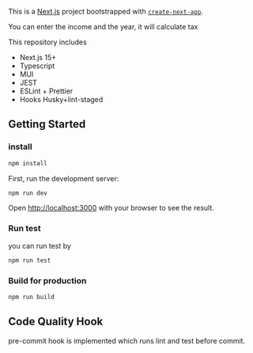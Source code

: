 This is a [Next.js](https://nextjs.org) project bootstrapped with [`create-next-app`](https://nextjs.org/docs/app/api-reference/cli/create-next-app).

You can enter the income and the year, it will calculate tax

This repository includes

- Next.js 15+
- Typescript
- MUI
- JEST
- ESLint + Prettier
- Hooks Husky+lint-staged

## Getting Started

### install

```bash
npm install
```

First, run the development server:

```bash
npm run dev
```

Open [http://localhost:3000](http://localhost:3000) with your browser to see the result.

### Run test

you can run test by

```bash
npm run test
```

### Build for production

```bash
npm run build
```

## Code Quality Hook

pre-commit hook is implemented which runs lint and test before commit.
